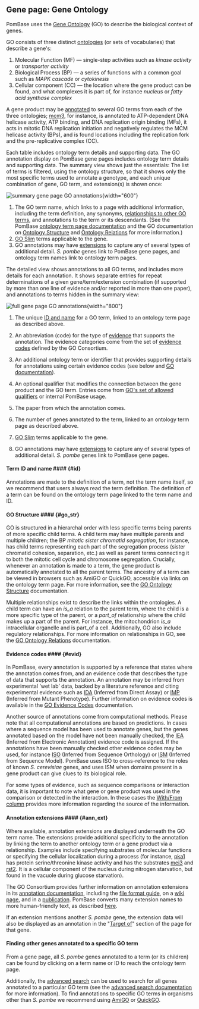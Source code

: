 ## Gene page: Gene Ontology

PomBase uses the [Gene Ontology](http://www.geneontology.org/) (GO) to
describe the biological context of genes.

GO consists of three distinct
[ontologies](http://www.geneontology.org/page/ontology-documentation)
(or sets of vocabularies) that describe a gene's:

1.  Molecular Function (MF) — single-step activities such as *kinase
    activity* or *transporter activity*
2.  Biological Process (BP) — a series of functions with a common goal
    such as *MAPK cascade* or *cytokinesis*
3.  Cellular component (CC) — the location where the gene product can be
    found, and what complexes it is part of, for instance *nucleus* or
    *fatty acid synthase complex*

A gene product may be
[annotated](http://www.geneontology.org/page/annotation) to several GO
terms from each of the three ontologies; [mcm3](/gene/SPCC1682.02c),
for instance, is annotated to ATP-dependent DNA helicase activity, ATP
binding, and DNA replication origin binding (MFs), it acts in mitotic
DNA replication initiation and negatively regulates the MCM helicase
activity (BPs), and is found locations including the replication fork
and the pre-replicative complex (CC).

Each table includes ontology term details and supporting data. The GO
annotation display on PomBase gene pages includes ontology term
details and supporting data. The summary view shows just the
essentials: The list of terms is filtered, using the ontology
structure, so that it shows only the most specific terms used to
annotate a genotype, and each unique combination of gene, GO term, and
extension(s) is shown once:

![summary gene page GO annotations](assets/go_gene_page_summary.png){width="600"}

1.  The GO term name, which links to a page with additional
    information, including the term definition, any synonyms,
    [relationships to other GO terms](#go_str), and annotations to the
    term or its descendants. (See the PomBase [ontology term page documentation](/documentation/ontology-term-page) and the GO
    documentation on [Ontology Structure](http://geneontology.org/page/ontology-structure) and
    [Ontology Relations](http://geneontology.org/page/ontology-relations) for
    more information.)
2.  [GO Slim](/browse-curation/fission-yeast-go-slim-terms) terms
    applicable to the gene.
3.  GO annotations may have [extensions](#ann_ext) to capture any of
    several types of additional detail. *S. pombe* genes link to PomBase
    gene pages, and ontology term names link to ontology term pages.

The detailed view shows annotations to all GO terms, and includes more
details for each annotation. It shows separate entries for repeat
determinations of a given gene/term/extension combination (if
supported by more than one line of evidence and/or reported in more
than one paper), and annotations to terms hidden in the summary view:


![full gene page GO annotations](assets/go_gene_page_full.png){width="800"}


1.  The unique [ID and name](#id) for a GO term, linked to an ontology
    term page as described above.
2.  An abbreviation (code) for the type of [evidence](#evid) that
    supports the annotation. The evidence categories come from the set
    of [evidence codes](http://geneontology.org/page/guide-go-evidence-codes)
    defined by the GO Consortium.

3.  An additional ontology term or identifier that provides supporting
    details for annotations using certain evidence codes (see below
    and [GO documentation](http://geneontology.org/page/go-annotation-file-format-20)).
4.  An optional qualifier that modifies the connection between the
    gene product and the GO term. Entries come from 
    [GO's set of allowed qualifiers](http://geneontology.org/page/go-annotation-conventions#qual)
    or internal PomBase usage.
5.  The paper from which the annotation comes.
6.  The number of genes annotated to the term, linked to an ontology
    term page as described above.
7.  [GO Slim](/browse-curation/fission-yeast-go-slim-terms) terms
    applicable to the gene.
8.  GO annotations may have [extensions](#ann_ext) to capture any of
    several types of additional detail. *S. pombe* genes link to PomBase
    gene pages.

#### Term ID and name #### {#id}

Annotations are made to the definition of a term, not the term name
itself, so we recommend that users always read the term
definition. The definition of a term can be found on the ontology term
page linked to the term name and ID.

#### GO Structure #### {#go_str}

GO is structured in a hierarchal order with less specific terms being
parents of more specific child terms. A child term may have multiple
parents and multiple children; the BP *mitotic sister chromatid
segregation*, for instance, has child terms representing each part of
the segregation process (sister chromatid cohesion, separation, etc.)
as well as parent terms connecting it to both the mitotic cell cycle
and chromosome segregation.  Crucially, whenever an annotation is made
to a term, the gene product is automatically annotated to all the
parent terms. The ancestry of a term can be viewed in browsers such as
AmiGO or QuickGO, accessible via links on the ontology term page. For
more information, see the [GO Ontology Structure](http://geneontology.org/page/ontology-structure)
documentation.

Multiple relationships exist to describe the links within the
ontologies. A child term can have an *is\_a* relation to the parent
term, where the child is a more specific type of the parent, or a
*part\_of* relationship where the child makes up a part of the parent.
For instance, the mitochondrion *is\_a* intracellular organelle and is
part\_of a cell. Additionally, GO also include regulatory relationships.
For more information on relationships in GO, see the 
[GO Ontology Relations](http://geneontology.org/page/ontology-relations)
documentation.

#### Evidence codes #### {#evid}

In PomBase, every annotation is supported by a reference that states
where the annotation comes from, and an evidence code that describes
the type of data that supports the annotation. An annotation may be
inferred from experimental ‘wet lab’ data, backed by a literature
reference and citing experimental evidence such as
[IDA](http://geneontology.org/page/ida-inferred-direct-assay)
(Inferred from Direct Assay) or
[IMP](http://geneontology.org/page/imp-inferred-mutant-phenotype)
(Inferred from Mutant Phenotype). Further information on evidence
codes is available in the [GO Evidence Codes](http://geneontology.org/page/guide-go-evidence-codes)
documentation.

Another source of annotations come from computational methods. Please
note that all computational annotations are based on predictions. In
cases where a sequence model has been used to annotate genes, but the
genes annotated based on the model have not been manually checked, the
[IEA](http://geneontology.org/page/automatically-assigned-evidence-codes)
(Inferred from Electronic Annotation) evidence code is assigned. If
the annotations have been manually checked other evidence codes may be
used, for instance
[ISO](http://geneontology.org/page/iso-inferred-sequence-orthology/)
(Inferred from Sequence Orthology) or
[ISM](http://geneontology.org/page/ism-inferred-sequence-model/)
(Inferred from Sequence Model). PomBase uses ISO to cross-reference to
the roles of known *S. cerevisiae* genes, and uses ISM when domains
present in a gene product can give clues to its biological role.

For some types of evidence, such as sequence comparisons or
interaction data, it is important to note what gene or gene product
was used in the comparison or detected in the interaction. In these
cases the [With/From column](http://geneontology.org/page/go-annotation-file-gaf-format-21/)
provides more information regarding the source of the information.

#### Annotation extensions #### {#ann_ext}

Where available, annotation extensions are displayed underneath the GO
term name. The extensions provide additional specificity to the
annotation by linking the term to another ontology term or a gene
product via a relationship. Examples include specifying substrates of
molecular functions or specifying the cellular localization during a
process (for instance, [pka1](/gene/SPBC106.10) has protein
serine/threonine kinase activity and has the substrates
[mei3](/gene/SPBC119.04) and [rst2](/gene/SPAC6F12.02). It is a
cellular component of the nucleus during nitrogen starvation, but
found in the vacuole during glucose starvation).

The GO Consortium provides further information on annotation
extensions in its [annotation documentation](http://geneontology.org/page/annotation-extension),
including the [file format guide](http://geneontology.org/page/go-annotation-file-gaf-format-21/),
on a [wiki page](http://wiki.geneontology.org/index.php/Annotation_Extension),
and in a
[publication](http://www.biomedcentral.com/1471-2105/15/155/abstract).
PomBase converts many extension names to more human-friendly text, as
described [here](/documentation/annotation-extension-relation-display).

If an extension mentions another *S. pombe* gene, the extension data
will also be displayed as an annotation in the "[Target of](/documentation/gene-page-target)" 
section of the page for that gene.

#### Finding other genes annotated to a specific GO term ####

From a gene page, all *S. pombe* genes annotated to a term (or its
children) can be found by clicking on a term name or ID to reach the
ontology term page.

Additionally, the [advanced search](/query) can be used to search for
all genes annotated to a particular GO term (see the [advanced search documentation](/documentation/advanced-search) 
for more information). To find annotations to specific GO terms in organisms
other than *S. pombe* we recommend using
[AmiGO](http://amigo.geneontology.org) or
[QuickGO](http://www.ebi.ac.uk/QuickGO).
